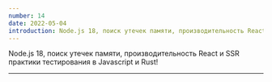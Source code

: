 ```yaml
---
number: 14
date: 2022-05-04
introduction: Node.js 18, поиск утечек памяти, производительность React и SSR практики тестирования в Javascript и Rust!
---
```


Node.js 18, поиск утечек памяти, производительность React и SSR практики тестирования в Javascript и Rust!

<hr />
